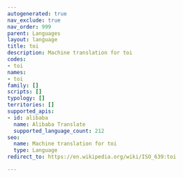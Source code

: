 ```yaml
---
autogenerated: true
nav_exclude: true
nav_order: 999
parent: Languages
layout: language
title: toi
description: Machine translation for toi
codes:
- toi
names:
- toi
family: []
scripts: []
typology: []
territories: []
supported_apis:
- id: alibaba
  name: Alibaba Translate
  supported_language_count: 212
seo:
  name: Machine translation for toi
  type: Language
redirect_to: https://en.wikipedia.org/wiki/ISO_639:toi

---
```


